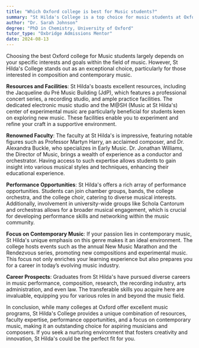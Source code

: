 ```yaml
---
title: "Which Oxford college is best for Music students?"
summary: "St Hilda's College is a top choice for music students at Oxford, offering excellent resources, renowned faculty, and a focus on contemporary music."
author: "Dr. Sarah Johnson"
degree: "PhD in Chemistry, University of Oxford"
tutor_type: "Oxbridge Admissions Mentor"
date: 2024-08-13
---
```


Choosing the best Oxford college for Music students largely depends on your specific interests and goals within the field of music. However, St Hilda's College stands out as an exceptional choice, particularly for those interested in composition and contemporary music.

**Resources and Facilities**: St Hilda's boasts excellent resources, including the Jacqueline du Pré Music Building (JdP), which features a professional concert series, a recording studio, and ample practice facilities. The dedicated electronic music studio and the M@SH (Music at St Hilda's) center of experimental music are particularly beneficial for students keen on exploring new music. These facilities enable you to experiment and refine your craft in a supportive environment.

**Renowned Faculty**: The faculty at St Hilda's is impressive, featuring notable figures such as Professor Martyn Harry, an acclaimed composer, and Dr. Alexandra Buckle, who specializes in Early Music. Dr. Jonathan Williams, the Director of Music, brings a wealth of experience as a conductor and orchestrator. Having access to such expertise allows students to gain insight into various musical styles and techniques, enhancing their educational experience.

**Performance Opportunities**: St Hilda's offers a rich array of performance opportunities. Students can join chamber groups, bands, the college orchestra, and the college choir, catering to diverse musical interests. Additionally, involvement in university-wide groups like Schola Cantorum and orchestras allows for a broader musical engagement, which is crucial for developing performance skills and networking within the music community.

**Focus on Contemporary Music**: If your passion lies in contemporary music, St Hilda's unique emphasis on this genre makes it an ideal environment. The college hosts events such as the annual New Music Marathon and the Rendezvous series, promoting new compositions and experimental music. This focus not only enriches your learning experience but also prepares you for a career in today’s evolving music industry.

**Career Prospects**: Graduates from St Hilda's have pursued diverse careers in music performance, composition, research, the recording industry, arts administration, and even law. The transferable skills you acquire here are invaluable, equipping you for various roles in and beyond the music field.

In conclusion, while many colleges at Oxford offer excellent music programs, St Hilda's College provides a unique combination of resources, faculty expertise, performance opportunities, and a focus on contemporary music, making it an outstanding choice for aspiring musicians and composers. If you seek a nurturing environment that fosters creativity and innovation, St Hilda's could be the perfect fit for you.
    